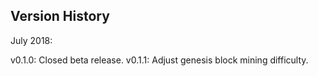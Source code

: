 Version History
---------------

July 2018:

v0.1.0: Closed beta release.
v0.1.1: Adjust genesis block mining difficulty.
